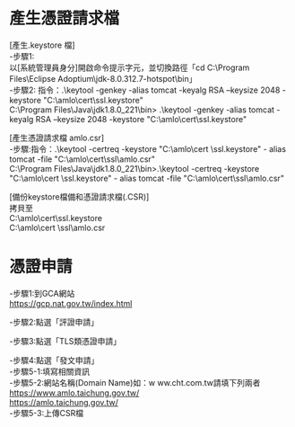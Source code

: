 # 產生憑證請求檔
[產生.keystore 檔]<br>
-步驟1:<br>
以[系統管理員身分]開啟命令提示字元，並切換路徑「cd C:\Program Files\Eclipse Adoptium\jdk-8.0.312.7-hotspot\bin」<br>
-步驟2: 指令：.\keytool -genkey -alias tomcat -keyalg RSA –keysize  2048 -keystore "C:\amlo\cert\ssl\.keystore"<br>
C:\Program Files\Java\jdk1.8.0_221\bin>   .\keytool -genkey -alias tomcat -keyalg RSA –keysize  2048 -keystore "C:\amlo\cert\ssl\.keystore"<br>


[產生憑證請求檔 amlo.csr]<br>
-步驟:指令：.\keytool -certreq -keystore "C:\amlo\cert \ssl\.keystore" - alias tomcat -file "C:\amlo\cert\ssl\amlo.csr"<br>
C:\Program Files\Java\jdk1.8.0_221\bin>.\keytool -certreq -keystore "C:\amlo\cert \ssl\.keystore" - alias tomcat -file "C:\amlo\cert\ssl\amlo.csr"<br>


[備份keystore檔備和憑證請求檔(.CSR)]<br>
拷貝至<br>
C:\amlo\cert\ssl\.keystore <br>
C:\amlo\cert \ssl\amlo.csr<br>

# 憑證申請
-步驟1:到GCA網站<br>
https://gcp.nat.gov.tw/index.html<br>

-步驟2:點選「評證申請」<br>


-步驟3:點選「TLS類憑證申請」<br>

-步驟4:點選「發文申請」<br>
-步驟5-1:填寫相關資訊<br>
-步驟5-2:網站名稱(Domain Name)如：w ww.cht.com.tw請填下列兩者<br>
https://www.amlo.taichung.gov.tw/<br>
https://amlo.taichung.gov.tw/<br>
-步驟5-3:上傳CSR檔<br>

